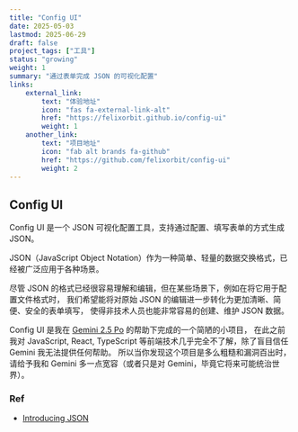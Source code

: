 ```yaml
---
title: "Config UI"
date: 2025-05-03
lastmod: 2025-06-29
draft: false
project_tags: ["工具"]
status: "growing"
weight: 1
summary: "通过表单完成 JSON 的可视化配置"
links:
    external_link:
        text: "体验地址"
        icon: "fas fa-external-link-alt"
        href: "https://felixorbit.github.io/config-ui"
        weight: 1
    another_link:
        text: "项目地址"
        icon: "fab alt brands fa-github"
        href: "https://github.com/felixorbit/config-ui"
        weight: 2
---
```


## Config UI

Config UI 是一个 JSON 可视化配置工具，支持通过配置、填写表单的方式生成 JSON。

JSON（JavaScript Object Notation）作为一种简单、轻量的数据交换格式，已经被广泛应用于各种场景。

尽管 JSON 的格式已经很容易理解和编辑，但在某些场景下，例如在将它用于配置文件格式时，
我们希望能将对原始 JSON 的编辑进一步转化为更加清晰、简便、安全的表单填写，
使得非技术人员也能非常容易的创建、维护 JSON 数据。

Config UI 是我在 [Gemini 2.5 Po](https://deepmind.google/models/gemini/pro/) 的帮助下完成的一个简陋的小项目，
在此之前我对 JavaScript, React, TypeScript 等前端技术几乎完全不了解，除了盲目信任 Gemini 我无法提供任何帮助。
所以当你发现这个项目是多么粗糙和漏洞百出时，请给予我和 Gemini 多一点宽容（或者只是对 Gemini，毕竟它将来可能统治世界）。

### Ref

- [Introducing JSON](https://www.json.org/json-en.html)
